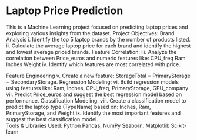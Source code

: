 # Laptop Price Prediction 
This is a Machine Learning project focused on predicting laptop prices and exploring various insights from the dataset.
Project Objectives:
Brand Analysis
i. Identify the top 5 laptop brands by the number of products listed.
ii. Calculate the average laptop price for each brand and identify the highest and lowest average priced brands.
Feature Correlation:
iii. Analyze the correlation between Price_euros and numeric features like:
CPU_freq
Ram
Inches
Weight
iv. Identify which features are most correlated with price.

Feature Engineering
v. Create a new feature: StorageTotal = PrimaryStorage + SecondaryStorage.
Regression Modeling:
vi. Build regression models using features like:
Ram, Inches, CPU_freq, PrimaryStorage, GPU_company
vii. Predict Price_euros and suggest the best regression model based on performance.
Classification Modeling:
viii. Create a classification model to predict the laptop type (TypeName) based on:
Inches, Ram, PrimaryStorage, and Weight
ix. Identify the most important features and suggest the best classification model.\
Tools & Libraries Used:
Python
Pandas, NumPy
Seaborn, Matplotlib
Scikit-learn
